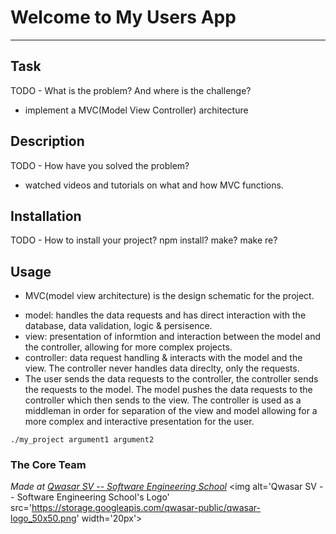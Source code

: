 # Welcome to My Users App
***

## Task
TODO - What is the problem? And where is the challenge?
+ implement a MVC(Model View Controller) architecture

## Description
TODO - How have you solved the problem?
+ watched videos and tutorials on what and how MVC functions. 

## Installation
TODO - How to install your project? npm install? make? make re?

## Usage

+ MVC(model view architecture) is the design schematic for the project. 
- model: handles the data requests and has direct interaction with the database, data validation, logic & persisence.
- view: presentation of informtion and interaction between the model and the controller, allowing for more complex projects.
- controller: data request handling & interacts with the model and the view. The controller never handles data direclty, only the requests.
- The user sends the data requests to the controller, the controller sends the requests to the model. The model pushes the data requests to the controller which then
  sends to the view. The controller is used as a middleman in order for separation of the view and model allowing for a more complex and interactive presentation for the user. 
```
./my_project argument1 argument2
```

### The Core Team


<span><i>Made at <a href='https://qwasar.io'>Qwasar SV -- Software Engineering School</a></i></span>
<span><img alt='Qwasar SV -- Software Engineering School's Logo' src='https://storage.googleapis.com/qwasar-public/qwasar-logo_50x50.png' width='20px'></span>

